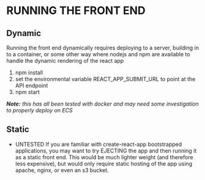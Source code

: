 RUNNING THE FRONT END
=====================

Dynamic
-------
Running the front end dynamically requires deploying to a server, building in to a container, or some other way where nodejs and npm are available to handle the dynamic rendering of the react app

1. npm install
2. set the environmental variable REACT_APP_SUBMIT_URL to point at the API endpoint
3. npm start

***Note:*** *this has all been tested with docker and may need some investigation to properly deploy on ECS*

Static
------
* UNTESTED
If you are familiar with create-react-app bootstrapped applications, you may want to try EJECTING the app and then running it as a static front end. This would be much lighter weight (and therefore less expensive), but would only require static hosting of the app using apache, nginx, or even an s3 bucket.
